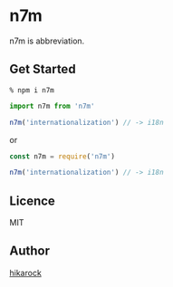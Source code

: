 # n7m

n7m is abbreviation.

## Get Started

```shell
% npm i n7m
```

```js
import n7m from 'n7m'

n7m('internationalization') // -> i18n
```

or

```js
const n7m = require('n7m')

n7m('internationalization') // -> i18n
```

## Licence

MIT

## Author

[hikarock](https://hika69.com)
